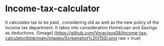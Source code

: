 # Income-tax-calculator
It calculates tax to be paid , considering old as well as the new policy of the Income tax department. It takes into consideration HomeLoan and Savings as deductions.
![image] (https://github.com/Voracious08/Income-tax-calculator/blob/main/images/Screenshot%20(150).png raw = true)
